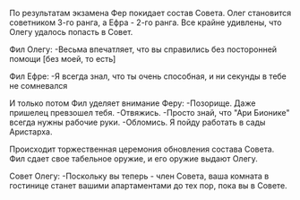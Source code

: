 По результатам экзамена Фер покидает состав Совета. Олег становится советником 3-го ранга, а Ефра - 2-го ранга. Все крайне удивлены, что Олегу удалось попасть в Совет.

Фил Олегу:
-Весьма впечатляет, что вы справились без посторонней помощи \[без моей, то есть]

Фил Ефре:
-Я всегда знал, что ты очень способная, и ни секунды в тебе не сомневался

И только потом Фил уделяет внимание Феру:
-Позорище. Даже пришелец превзошел тебя.
-Отвяжись.
-Просто знай, что "Ари Бионике" всегда нужны рабочие руки.
-Обломись. Я пойду работать в сады Аристарха.

Происходит торжественная церемония обновления состава Совета. Фил сдает свое табельное оружие, и его оружие выдают Олегу.

Совет Олегу:
-Поскольку вы теперь - член Совета, ваша комната в гостинице станет вашими апартаментами до тех пор, пока вы в Совете.